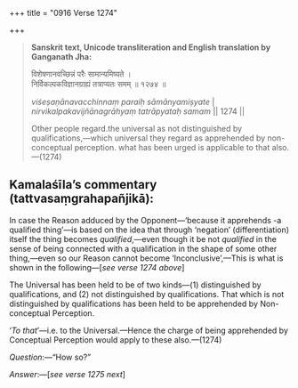 +++
title = "0916 Verse 1274"

+++
> **Sanskrit text, Unicode transliteration and English translation by Ganganath Jha:** 
>
> विशेषणानवच्छिन्नं परैः सामान्यमिष्यते ।  
> निर्विकल्पकविज्ञानग्राह्यं तत्राप्यतः समम् ॥ १२७४ ॥ 
>
> *viśeṣaṇānavacchinnaṃ paraiḥ sāmānyamiṣyate* \|  
> *nirvikalpakavijñānagrāhyaṃ tatrāpyataḥ samam* \|\| 1274 \|\| 
>
> Other people regard.the universal as not distinguished by qualifications,—which universal they regard as apprehended by non-conceptual perception. what has been urged is applicable to that also.—(1274)



## Kamalaśīla’s commentary (tattvasaṃgrahapañjikā):

In case the Reason adduced by the Opponent—‘because it apprehends -a qualified thing’—is based on the idea that through ‘negation’ (differentiation) itself the thing becomes *qualified*,—even though it be not *qualified* in the sense of being connected with a qualification in the shape of some other thing,—even so our Reason cannot become ‘Inconclusive’,—This is what is shown in the following—[*see verse 1274 above*]

The Universal has been held to be of two kinds—(1) distinguished by qualifications, and (2) not distinguished by qualifications. That which is not distinguished by qualifications has been held to be apprehended by Non-conceptual Perception.

‘*To that*’—i.e. to the Universal.—Hence the charge of being apprehended by Conceptual Perception would apply to these also.—(1274)

*Question*:—“How so?”

*Answer*:—[*see verse 1275 next*]


